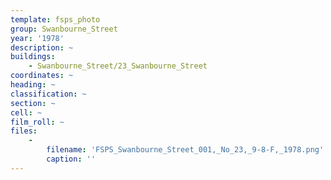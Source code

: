 ```yaml
---
template: fsps_photo
group: Swanbourne_Street
year: '1978'
description: ~
buildings:
    - Swanbourne_Street/23_Swanbourne_Street
coordinates: ~
heading: ~
classification: ~
section: ~
cell: ~
film_roll: ~
files:
    -
        filename: 'FSPS_Swanbourne_Street_001,_No_23,_9-8-F,_1978.png'
        caption: ''
---
```

